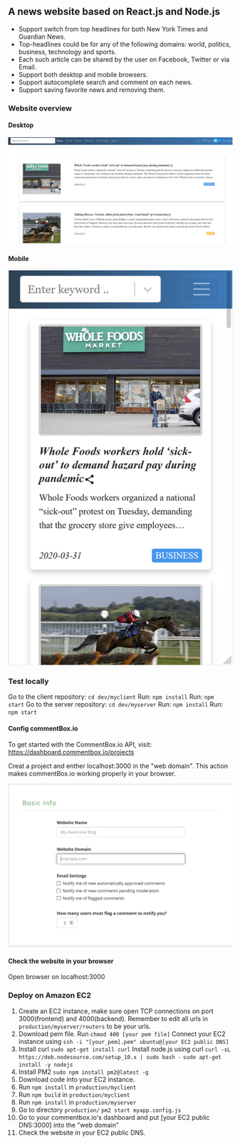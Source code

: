 ## A news website based on React.js and Node.js 

- Support switch from  top headlines for both New York Times and Guardian News.
- Top-headlines  could  be  for  any  of  the following domains: world, politics, business, technology and sports.
- Each such article can be shared by the user on Facebook, Twitter or via Email.
- Support both desktop and mobile browsers.
- Support autocomplete search and comment on each news.
- Support saving favorite news and removing them.

### Website overview

#### Desktop

![](./overView.png)

#### Mobile
![](./overViewResponsive.png)

### Test locally
Go to the client repository: `cd dev/myclient`
Run: `npm install`
Run: `npm start`
Go to the server repository: `cd dev/myserver`
Run: `npm install`
Run: `npm start`

#### Config commentBox.io

To get started with the CommentBox.io API, visit: https://dashboard.commentbox.io/projects

Creat a project and enther localhost:3000 in the "web domain". This action makes commentBox.io working properly in your browser.

![](./commentBoxDashboard.png)

#### Check the website in your browser
Open browser on localhost:3000

### Deploy on Amazon EC2

 

1. Create an EC2 instance, make sure open TCP connections on port 3000(frontend) and 4000(backend).
Remember to edit all urls in `production/myserver/routers` to be your urls.
2. Download pem file. 
Run `chmod 400 [your pem file]` 
Connect your EC2 instance using
`ssh -i "[your_pem].pem" ubuntu@[your EC2 public DNS]`
3. Install curl
`sudo apt-get install curl`
Install node.js using curl
`curl -sL https://deb.nodesource.com/setup_10.x | sudo bash -`
`sudo apt-get install -y nodejs`
4. Install PM2
`sudo npm install pm2@latest -g`
5. Download code into your EC2 instance. 
6. Run `npm install` in `production/myclient`
7. Run `npm build` in `production/myclient`
8. Run `npm install` in `production/myserver`
9. Go to directory `production/`
`pm2 start myapp.config.js`
10. Go to your commentbox.io's dashboard and put [your EC2 public DNS:3000] into the "web domain"
11. Check the website in your EC2 public DNS.
